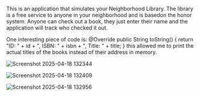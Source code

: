 This is an application that simulates your Neighborhood Library. 
The library is a free service to anyone in your neighborhood and is basedon the honor system. 
Anyone can check out a book, they just enter their name and the application will track who checked it out.

One interesting piece of code is: @Override
    public String toString() {
        return "ID: " + id + ", ISBN: " + isbn + ", Title: " + title;
    }
    this allowed me to print the actual titles of the books instead of their address in memory.

![Screenshot 2025-04-18 132344](https://github.com/user-attachments/assets/d5161796-7c83-4735-8b88-b7d279ef1627)

![Screenshot 2025-04-18 132409](https://github.com/user-attachments/assets/9ef79b4d-20ae-48af-825a-98120dee76a2)


![Screenshot 2025-04-18 132956](https://github.com/user-attachments/assets/42c62678-f246-4197-b235-0009393d62c0)
